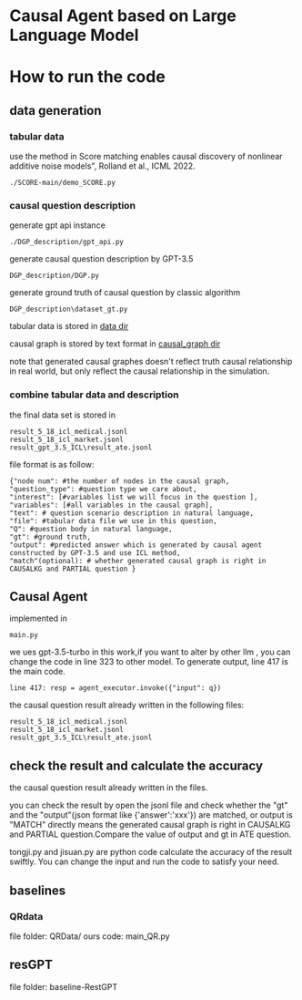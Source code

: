 # Causal Agent based on Large Language Model 

# How to run the code

## data generation

### tabular data
use the method in Score matching enables causal discovery of nonlinear additive noise models", Rolland et al., ICML 2022.

    ./SCORE-main/demo_SCORE.py

### causal question description

generate gpt api instance

    ./DGP_description/gpt_api.py

generate causal question description by GPT-3.5

    DGP_description/DGP.py

generate ground truth of causal question by classic algorithm 

    DGP_description\dataset_gt.py

tabular data is stored in [data dir](DGP_description/data)

causal graph is stored by text format in [causal_graph dir](DGP_description/causal_graph)

note that generated causal graphes doesn't reflect truth causal relationship in real world, but only reflect the causal relationship in the simulation.

### combine tabular data and description

the final data set is stored in 

    result_5_18_icl_medical.jsonl
    result_5_18_icl_market.jsonl
    result_gpt_3.5_ICL\result_ate.jsonl

file format is as follow:

    {"node num": #the number of nodes in the causal graph, 
    "question_type": #question type we care about, 
    "interest": [#variables list we will focus in the question ], 
    "variables": [#all variables in the causal graph], 
    "text": # question scenario description in natural language, 
    "file": #tabular data file we use in this question, 
    "Q": #question body in natural language, 
    "gt": #ground truth, 
    "output": #predicted answer which is generated by causal agent constructed by GPT-3.5 and use ICL method, 
    "match"(optional): # whether generated causal graph is right in CAUSALKG and PARTIAL question }


## Causal Agent

implemented in 

    main.py

we ues gpt-3.5-turbo in this work,if you want to alter by other llm , you can change the code in line 323 to other model. To generate output, line 417 is the main code.

    line 417: resp = agent_executor.invoke({"input": q})

the causal question result already written in the following files:

    result_5_18_icl_medical.jsonl
    result_5_18_icl_market.jsonl
    result_gpt_3.5_ICL\result_ate.jsonl


## check the result and calculate the accuracy

the causal question result already written in the files.

you can check the result by open the jsonl file and check whether the "gt" and the "output"(json format like {'answer':'xxx'}) are matched, or output is "MATCH" directly means the generated causal graph is right in CAUSALKG and PARTIAL question.Compare the value of output and gt in ATE question.

tongji.py and jisuan.py are python code calculate the accuracy of the result swiftly. You can  change the input and run the code to satisfy your need.

## baselines

### QRdata
file folder: QRData/
ours code: main_QR.py


## resGPT

file folder: baseline-RestGPT
